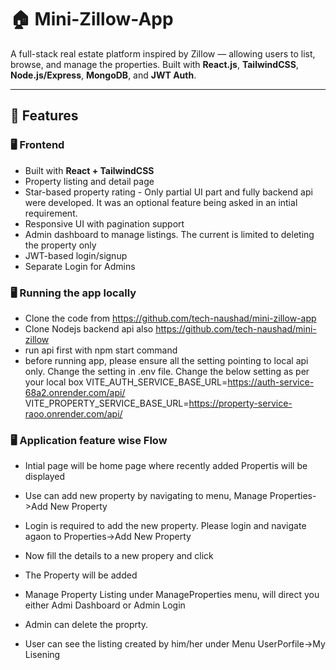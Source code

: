# 🏠 Mini-Zillow-App

A full-stack real estate platform inspired by Zillow — allowing users to list, browse, and manage the properties. Built with **React.js**, **TailwindCSS**, **Node.js/Express**, **MongoDB**, and **JWT Auth**.

---

## 🚀 Features

### 🖥 Frontend
- Built with **React + TailwindCSS**
- Property listing and detail page
- Star-based property rating -  Only partial UI part and fully backend api were developed. It was an optional feature being asked in an intial requirement. 
- Responsive UI with pagination support
- Admin dashboard to manage listings. The current is limited to deleting the property only
- JWT-based login/signup
- Separate Login for Admins

 ### 🖥 Running the app locally 
  - Clone the code from https://github.com/tech-naushad/mini-zillow-app 
  - Clone Nodejs backend api also https://github.com/tech-naushad/mini-zillow
  - run api first with npm start command
  - before running app, please ensure all the setting pointing to local api only. Change the setting in .env file. Change the below setting as per your local box
  VITE_AUTH_SERVICE_BASE_URL=https://auth-service-68a2.onrender.com/api/
  VITE_PROPERTY_SERVICE_BASE_URL=https://property-service-raoo.onrender.com/api/

 ### 🖥 Application feature wise Flow

   - Intial page will be home page where recently added Propertis will be displayed
   - Use can add new property by navigating to menu, Manage Properties->Add New Property 
   - Login is required to add the new property. Please login and navigate agaon to Properties->Add New Property
   - Now fill the details to a new propery and click 
   - The Property will be added
   - Manage Property Listing under ManageProperties menu, will direct you either Admi Dashboard or Admin Login 
   - Admin can delete the proprty.
 
   - User can see the listing created by him/her under Menu UserPorfile->My Lisening